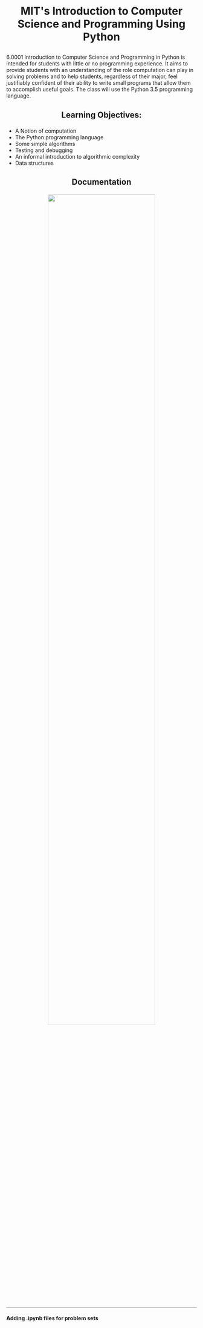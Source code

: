 <h1>
<p align = "center">
MIT's Introduction to Computer Science and Programming Using Python
</p>
</h1>

6.0001 Introduction to Computer Science and Programming in Python is intended for students with little or no programming experience. It aims to provide students with an understanding of the role computation can play in solving problems and to help students, regardless of their major, feel justifiably confident of their ability to write small programs that allow them to accomplish useful goals. The class will use the Python 3.5 programming language.

<h2>
<p align = "center">
Learning Objectives:
</p>
</h2>

- A Notion of computation
- The Python programming language
- Some simple algorithms
- Testing and debugging
- An informal introduction to algorithmic complexity
- Data structures

<h2>
<p align = "center">
Documentation
</p>
</h2>

<p align = "center" width="100%">
      <img width="75%" src="https://user-images.githubusercontent.com/96816530/196263972-42829464-eb09-4689-ad1a-c8fc0aa9a170.png">
</p>      

---

#### Adding .ipynb files for problem sets
